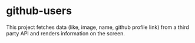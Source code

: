 # github-users
This project fetches data (like, image, name, github profile link) from a third party API and renders information on the screen.
